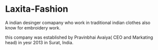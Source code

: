 # Laxita-Fashion
A indian desinger comapany who work in traditional indian clothes also know for embroidery work.

this company was established by Pravinbhai Avaiya( CEO and Markating head) in yesr 2013 in Surat, India.
